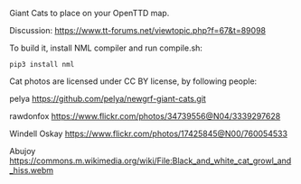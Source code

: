 Giant Cats to place on your OpenTTD map.

Discussion:
https://www.tt-forums.net/viewtopic.php?f=67&t=89098

To build it, install NML compiler and run compile.sh:

    pip3 install nml

Cat photos are licensed under CC BY license, by following people:

pelya
https://github.com/pelya/newgrf-giant-cats.git

rawdonfox
https://www.flickr.com/photos/34739556@N04/3339297628

Windell Oskay
https://www.flickr.com/photos/17425845@N00/760054533

Abujoy
https://commons.m.wikimedia.org/wiki/File:Black_and_white_cat_growl_and_hiss.webm
